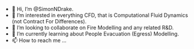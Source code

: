 - 👋 Hi, I’m @SimonNDrake.
- 👀 I’m interested in everything CFD, that is Computational Fluid Dynamics (not Contract For Differences).
- 💞️ I’m looking to collaborate on Fire Modelling and any related R&D.
- 🌱 I’m currently learning about People Evacuation (Egress) Modelling.
- 📫 How to reach me ...

<!---
SimonNDrake/SimonNDrake is a ✨ special ✨ repository because its `README.md` (this file) appears on your GitHub profile.
You can click the Preview link to take a look at your changes.
--->
